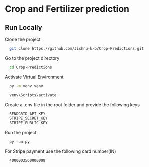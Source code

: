 
# Crop and Fertilizer prediction




## Run Locally

Clone the project

```bash
  git clone https://github.com/Jishnu-k-b/Crop-Predictions.git
```

Go to the project directory

```bash
  cd Crop-Predictions
```

Activate Virtual Environment

```bash
  py -m venv venv

  venv\Scripts\activate
```

Create a .env file in the root folder and provide the following keys

```bash
  SENDGRID_API_KEY
  STRIPE_SECRET_KEY
  STRIPE_PUBLIC_KEY
```
Run the project

```bash
  py run.py
```
For Stripe payment use the following card number(IN)

```bash
  4000003560000008
  ```
